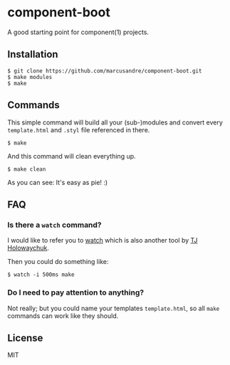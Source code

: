 
# component-boot

  A good starting point for component(1) projects.

## Installation

    $ git clone https://github.com/marcusandre/component-boot.git
    $ make modules
    $ make

## Commands

  This simple command will build all your (sub-)modules and convert every ```template.html```
  and ```.styl``` file referenced in there.

    $ make

  And this command will clean everything up.

    $ make clean

  As you can see: It's easy as pie! :)

## FAQ

### Is there a ```watch``` command?

  I would like to refer you to [watch](https://github.com/visionmedia/watch) which
  is also another tool by [TJ Holowaychuk](https://github.com/visionmedia).

  Then you could do something like:

    $ watch -i 500ms make

### Do I need to pay attention to anything?

  Not really; but you could name your templates ```template.html```, so all
  ```make``` commands can work like they should.

## License

  MIT
